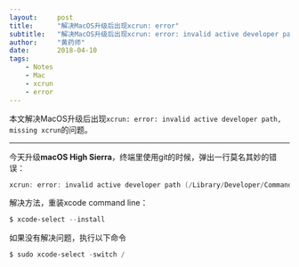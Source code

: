```yaml
---
layout:     post
title:      "解决MacOS升级后出现xcrun: error"
subtitle:   "解决MacOS升级后出现xcrun: error: invalid active developer path, missing xcrun的问题"
author:     "黄药师"
date:       2018-04-10
tags:
    - Notes
    - Mac
    - xcrun
    - error
---
```


本文解决MacOS升级后出现`xcrun: error: invalid active developer path, missing xcrun`的问题。

---

今天升级**macOS High Sierra**，终端里使用git的时候，弹出一行莫名其妙的错误：

```powershell
xcrun: error: invalid active developer path (/Library/Developer/CommandLineTools), missing xcrun at: /Library/Developer/CommandLineTools/usr/bin/xcrun

```

解决方法，重装xcode command line：

```powershell
$ xcode-select --install
```

如果没有解决问题，执行以下命令

```powershell
$ sudo xcode-select -switch /
```